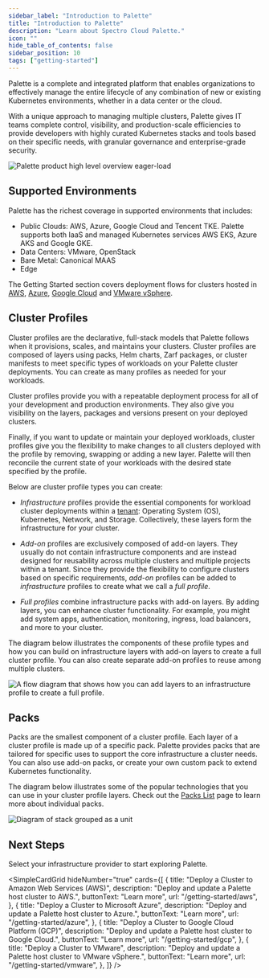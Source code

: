 ```yaml
---
sidebar_label: "Introduction to Palette"
title: "Introduction to Palette"
description: "Learn about Spectro Cloud Palette."
icon: ""
hide_table_of_contents: false
sidebar_position: 10
tags: ["getting-started"]
---
```


Palette is a complete and integrated platform that enables organizations to effectively manage the entire lifecycle of
any combination of new or existing Kubernetes environments, whether in a data center or the cloud.

With a unique approach to managing multiple clusters, Palette gives IT teams complete control, visibility, and
production-scale efficiencies to provide developers with highly curated Kubernetes stacks and tools based on their
specific needs, with granular governance and enterprise-grade security.

![Palette product high level overview eager-load](/getting-started/getting-started_introduction_product-overview.webp)

## Supported Environments

Palette has the richest coverage in supported environments that includes:

- Public Clouds: AWS, Azure, Google Cloud and Tencent TKE. Palette supports both IaaS and managed Kubernetes services
  AWS EKS, Azure AKS and Google GKE.
- Data Centers: VMware, OpenStack
- Bare Metal: Canonical MAAS
- Edge

The Getting Started section covers deployment flows for clusters hosted in [AWS](./aws/aws.md),
[Azure](./azure/azure.md), [Google Cloud](./gcp/gcp.md) and [VMware vSphere](./vmware/vmware.md).

## Cluster Profiles

Cluster profiles are the declarative, full-stack models that Palette follows when it provisions, scales, and maintains
your clusters. Cluster profiles are composed of layers using packs, Helm charts, Zarf packages, or cluster manifests to
meet specific types of workloads on your Palette cluster deployments. You can create as many profiles as needed for your
workloads.

Cluster profiles provide you with a repeatable deployment process for all of your development and production
environments. They also give you visibility on the layers, packages and versions present on your deployed clusters.

Finally, if you want to update or maintain your deployed workloads, cluster profiles give you the flexibility to make
changes to all clusters deployed with the profile by removing, swapping or adding a new layer. Palette will then
reconcile the current state of your workloads with the desired state specified by the profile.

Below are cluster profile types you can create:

- _Infrastructure_ profiles provide the essential components for workload cluster deployments within a
  [tenant](../glossary-all.md#tenant): Operating System (OS), Kubernetes, Network, and Storage. Collectively, these
  layers form the infrastructure for your cluster.

- _Add-on_ profiles are exclusively composed of add-on layers. They usually do not contain infrastructure components and
  are instead designed for reusability across multiple clusters and multiple projects within a tenant. Since they
  provide the flexibility to configure clusters based on specific requirements, _add-on_ profiles can be added to
  _infrastructure_ profiles to create what we call a _full profile_.

- _Full profiles_ combine infrastructure packs with add-on layers. By adding layers, you can enhance cluster
  functionality. For example, you might add system apps, authentication, monitoring, ingress, load balancers, and more
  to your cluster.

The diagram below illustrates the components of these profile types and how you can build on infrastructure layers with
add-on layers to create a full cluster profile. You can also create separate add-on profiles to reuse among multiple
clusters.

![A flow diagram that shows how you can add layers to an infrastructure profile to create a full profile.](/getting-started/getting-started_cluster-profiles_cluster-profiles.webp)

## Packs

Packs are the smallest component of a cluster profile. Each layer of a cluster profile is made up of a specific pack.
Palette provides packs that are tailored for specific uses to support the core infrastructure a cluster needs. You can
also use add-on packs, or create your own custom pack to extend Kubernetes functionality.

The diagram below illustrates some of the popular technologies that you can use in your cluster profile layers. Check
out the [Packs List](../integrations/integrations.mdx) page to learn more about individual packs.

![Diagram of stack grouped as a unit](/getting-started/getting-started_cluster-profiles_stack-grouped-packs.webp)

## Next Steps

Select your infrastructure provider to start exploring Palette.

<!-- vale off -->

<SimpleCardGrid
  hideNumber="true"
  cards={[
    {
      title: "Deploy a Cluster to Amazon Web Services (AWS)",
      description: "Deploy and update a Palette host cluster to AWS.",
      buttonText: "Learn more",
      url: "/getting-started/aws",
    },
    {
      title: "Deploy a Cluster to Microsoft Azure",
      description: "Deploy and update a Palette host cluster to Azure.",
      buttonText: "Learn more",
      url: "/getting-started/azure",
    },
    {
      title: "Deploy a Cluster to Google Cloud Platform (GCP)",
      description: "Deploy and update a Palette host cluster to Google Cloud.",
      buttonText: "Learn more",
      url: "/getting-started/gcp",
    },
    {
      title: "Deploy a Cluster to VMware",
      description: "Deploy and update a Palette host cluster to VMware vSphere.",
      buttonText: "Learn more",
      url: "/getting-started/vmware",
    },
  ]}
/>
